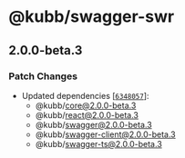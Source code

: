 # @kubb/swagger-swr

## 2.0.0-beta.3

### Patch Changes

- Updated dependencies [[`6348057`](https://github.com/kubb-project/kubb/commit/634805723409381eace8e68fd5f2eab6f737dd7a)]:
  - @kubb/core@2.0.0-beta.3
  - @kubb/react@2.0.0-beta.3
  - @kubb/swagger@2.0.0-beta.3
  - @kubb/swagger-client@2.0.0-beta.3
  - @kubb/swagger-ts@2.0.0-beta.3
